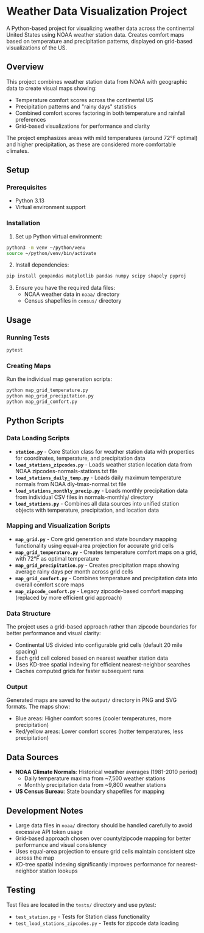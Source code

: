 # Weather Data Visualization Project

A Python-based project for visualizing weather data across the continental United States using NOAA weather station data. Creates comfort maps based on temperature and precipitation patterns, displayed on grid-based visualizations of the US.

## Overview

This project combines weather station data from NOAA with geographic data to create visual maps showing:
- Temperature comfort scores across the continental US
- Precipitation patterns and "rainy days" statistics  
- Combined comfort scores factoring in both temperature and rainfall preferences
- Grid-based visualizations for performance and clarity

The project emphasizes areas with mild temperatures (around 72°F optimal) and higher precipitation, as these are considered more comfortable climates.

## Setup

### Prerequisites
- Python 3.13
- Virtual environment support

### Installation

1. Set up Python virtual environment:
```bash
python3 -m venv ~/python/venv
source ~/python/venv/bin/activate
```

2. Install dependencies:
```bash
pip install geopandas matplotlib pandas numpy scipy shapely pyproj
```

3. Ensure you have the required data files:
   - NOAA weather data in `noaa/` directory
   - Census shapefiles in `census/` directory

## Usage

### Running Tests
```bash
pytest
```

### Creating Maps
Run the individual map generation scripts:
```bash
python map_grid_temperature.py
python map_grid_precipitation.py 
python map_grid_comfort.py
```

## Python Scripts

### Data Loading Scripts
- **`station.py`** - Core Station class for weather station data with properties for coordinates, temperature, and precipitation data
- **`load_stations_zipcodes.py`** - Loads weather station location data from NOAA zipcodes-normals-stations.txt file
- **`load_stations_daily_temp.py`** - Loads daily maximum temperature normals from NOAA dly-tmax-normal.txt file  
- **`load_stations_monthly_precip.py`** - Loads monthly precipitation data from individual CSV files in normals-monthly/ directory
- **`load_stations.py`** - Combines all data sources into unified station objects with temperature, precipitation, and location data

### Mapping and Visualization Scripts
- **`map_grid.py`** - Core grid generation and state boundary mapping functionality using equal-area projection for accurate grid cells
- **`map_grid_temperature.py`** - Creates temperature comfort maps on a grid, with 72°F as optimal temperature
- **`map_grid_precipitation.py`** - Creates precipitation maps showing average rainy days per month across grid cells
- **`map_grid_comfort.py`** - Combines temperature and precipitation data into overall comfort score maps
- **`map_zipcode_comfort.py`** - Legacy zipcode-based comfort mapping (replaced by more efficient grid approach)

### Data Structure

The project uses a grid-based approach rather than zipcode boundaries for better performance and visual clarity:
- Continental US divided into configurable grid cells (default 20 mile spacing)
- Each grid cell colored based on nearest weather station data
- Uses KD-tree spatial indexing for efficient nearest-neighbor searches
- Caches computed grids for faster subsequent runs

### Output

Generated maps are saved to the `output/` directory in PNG and SVG formats. The maps show:
- Blue areas: Higher comfort scores (cooler temperatures, more precipitation)
- Red/yellow areas: Lower comfort scores (hotter temperatures, less precipitation)

## Data Sources

- **NOAA Climate Normals**: Historical weather averages (1981-2010 period)
  - Daily temperature maxima from ~7,500 weather stations
  - Monthly precipitation data from ~9,800 weather stations
- **US Census Bureau**: State boundary shapefiles for mapping

## Development Notes

- Large data files in `noaa/` directory should be handled carefully to avoid excessive API token usage
- Grid-based approach chosen over county/zipcode mapping for better performance and visual consistency
- Uses equal-area projection to ensure grid cells maintain consistent size across the map
- KD-tree spatial indexing significantly improves performance for nearest-neighbor station lookups

## Testing

Test files are located in the `tests/` directory and use pytest:
- `test_station.py` - Tests for Station class functionality
- `test_load_stations_zipcodes.py` - Tests for zipcode data loading